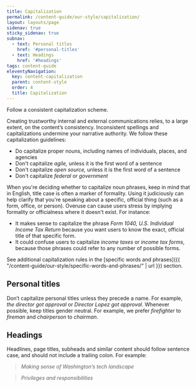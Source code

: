 ```yaml
---
title: Capitalization
permalink: /content-guide/our-style/capitalization/
layout: layouts/page
sidenav: true
sticky_sidenav: true
subnav:
  - text: Personal titles
    href: '#personal-titles'
  - text: Headings
    href: '#headings'
tags: content-guide
eleventyNavigation:
  key: content-capitalization
  parent: content-style
  order: 4
  title: Capitalization
---
```


Follow a consistent capitalization scheme.

Creating trustworthy internal and external communications relies, to a large extent, on the content’s consistency. Inconsistent spellings and capitalizations undermine your narrative authority. We follow these capitalization guidelines:

- Do capitalize proper nouns, including names of individuals, places, and agencies
- Don't capitalize _agile,_ unless it is the first word of a sentence
- Don't capitalize _open source,_ unless it is the first word of a sentence
- Don't capitalize _federal_ or _government_

When you're deciding whether to capitalize noun phrases, keep in mind that in English, title case is often a marker of formality. Using it judiciously can help clarify that you're speaking about a specific, official thing (such as a form, office, or person). Overuse can cause users stress by implying formality or officialness where it doesn't exist. For instance:

- It makes sense to capitalize the phrase _Form 1040, U.S. Individual Income Tax Return_ because you want users to know the exact, official title of that specific form.
- It could confuse users to capitalize _income taxes_ or _income tax forms_, because those phrases could refer to any number of possible forms.

See additional capitalization rules in the [specific words and phrases]({{ "/content-guide/our-style/specific-words-and-phrases/" | url }})
section.

## Personal titles

Don’t capitalize personal titles unless they precede a name. For example, *the director got approval* or *Director Lopez got approval*. Whenever possible, keep titles gender neutral. For example, we prefer *firefighter* to *fireman* and *chairperson* to *chairman*.

## Headings

Headlines, page titles, subheads and similar content should follow sentence case, and should not include a trailing colon. For example:

> _Making sense of Washington’s tech landscape_

> _Privileges and responsibilities_
